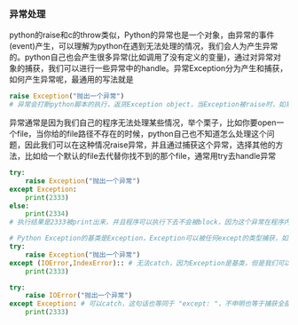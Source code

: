 ### 异常处理
python的raise和c的throw类似，Python的异常也是一个对象，由异常的事件(event)产生，可以理解为python在遇到无法处理的情况，我们会人为产生异常的。python自己也会产生很多异常(比如调用了没有定义的变量)，通过对异常对象的捕获，我们可以进行一些异常中的handle。异常Exception分为产生和捕获，如何产生异常呢，最通用的写法就是
```python
raise Exception("抛出一个异常")
# 异常会打断python脚本的执行，返货Exception object，当Exception被raise时，如果没有try except，后面所有的code都会被block，
```
异常通常是因为我们自己的程序无法处理某些情况，举个栗子，比如你要open一个file，当你给的file路径不存在的时候，python自己也不知道怎么处理这个问题，因此我们可以在这种情况raise异常，并且通过捕获这个异常，选择其他的方法，比如给一个默认的file去代替你找不到的那个file，通常用try去handle异常
```python
try:
    raise Exception("抛出一个异常")
except Exception:
    print(2333) 
else:
    print(2334)
# 执行结果是2333被print出来，并且程序可以执行下去不会被block，因为这个异常在程序内部被handle了。

# Python Exception的基类是Exception，Exception可以被任何except的类型捕获，如果捕获Exception，即可捕获任何抛出的异常，比如
try:
    raise Exception("抛出一个异常")
except (IOError,IndexError):: # 无法catch，因为Exception是基类，但是我们可以用tuple()来表示catch多个Exception
    print(2333)

try:
    raise IOError("抛出一个异常")
except Exception: # 可以catch，这句话也等同于 "except: "，不申明也等于捕获全部
    print(2333)
```
